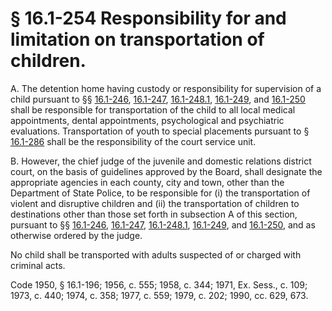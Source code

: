 # § 16.1-254 Responsibility for and limitation on transportation of children.

<p>A. The detention home having custody or responsibility for supervision of a child pursuant to §§ <a href='http://law.lis.virginia.gov/vacode/16.1-246/'>16.1-246</a>, <a href='http://law.lis.virginia.gov/vacode/16.1-247/'>16.1-247</a>, <a href='http://law.lis.virginia.gov/vacode/16.1-248.1/'>16.1-248.1</a>, <a href='http://law.lis.virginia.gov/vacode/16.1-249/'>16.1-249</a>, and <a href='http://law.lis.virginia.gov/vacode/16.1-250/'>16.1-250</a> shall be responsible for transportation of the child to all local medical appointments, dental appointments, psychological and psychiatric evaluations. Transportation of youth to special placements pursuant to § <a href='http://law.lis.virginia.gov/vacode/16.1-286/'>16.1-286</a> shall be the responsibility of the court service unit.</p><p>B. However, the chief judge of the juvenile and domestic relations district court, on the basis of guidelines approved by the Board, shall designate the appropriate agencies in each county, city and town, other than the Department of State Police, to be responsible for (i) the transportation of violent and disruptive children and (ii) the transportation of children to destinations other than those set forth in subsection A of this section, pursuant to §§ <a href='http://law.lis.virginia.gov/vacode/16.1-246/'>16.1-246</a>, <a href='http://law.lis.virginia.gov/vacode/16.1-247/'>16.1-247</a>, <a href='http://law.lis.virginia.gov/vacode/16.1-248.1/'>16.1-248.1</a>, <a href='http://law.lis.virginia.gov/vacode/16.1-249/'>16.1-249</a>, and <a href='http://law.lis.virginia.gov/vacode/16.1-250/'>16.1-250</a>, and as otherwise ordered by the judge.</p><p>No child shall be transported with adults suspected of or charged with criminal acts.</p><p>Code 1950, § 16.1-196; 1956, c. 555; 1958, c. 344; 1971, Ex. Sess., c. 109; 1973, c. 440; 1974, c. 358; 1977, c. 559; 1979, c. 202; 1990, cc. 629, 673.</p>